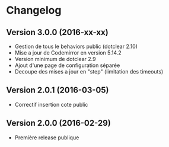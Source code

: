 Changelog
=========

Version 3.0.0 (2016-xx-xx)
--------------------------
* Gestion de tous le behaviors public (dotclear 2.10)
* Mise a jour de Codemirror en version 5.14.2
* Version minimum de dotclear 2.9
* Ajout d'une page de configuration séparée
* Decoupe des mises a jour en "step" (limitation des timeouts)

Version 2.0.1 (2016-03-05)
--------------------------
* Correctif insertion cote public

Version 2.0.0 (2016-02-29)
--------------------------
* Première release publique

